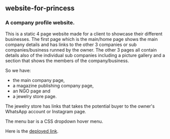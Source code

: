 ## website-for-princess
### A company profile website.
This is a static 4 page website made for a client to showcase their different businesses.
The first page which is the main/home page shows the main company details and has links to the other 3 companies or sub companies/business runned by the owner.
The other 3 pages all contain details also of the individual sub companies including a picture gallery and a section that shows the members of the company/business.

So we have:
- the main company page,
- a magazine publishing company page,
- an NGO page and
- a jewelry store page.

The jewelry store has links that takes the potential buyer to the owner's WhatsApp account or Instagram page.

The menu bar is a CSS dropdown hover menu.

Here is the [deployed link](https://website-for-princess.vercel.app/index.html).
